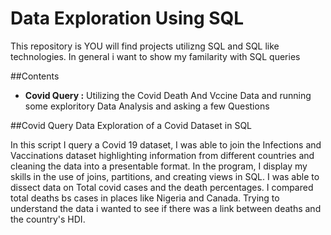 # Data Exploration Using SQL

This repository is YOU will find projects utilizng SQL and SQL like technologies. In general i want to show my familarity with SQL queries


##Contents

<ul>
  <li><b>Covid Query :</b> Utilizing the Covid Death And Vccine Data and running some exploritory Data Analysis and asking a few Questions</li>
 
</ul>

##Covid Query 
Data Exploration of a Covid Dataset in SQL

In this script I query a Covid 19 dataset, I was able to join the Infections and Vaccinations dataset highlighting information from different countries and cleaning the data into a presentable format.
In the program, I display my skills in the use of joins, partitions, and creating views in SQL.
I was able to dissect data on Total covid cases and the death percentages. I compared total deaths bs cases in places like Nigeria and Canada.
Trying to understand the data i wanted to see if there was a link between deaths and the country's HDI.
